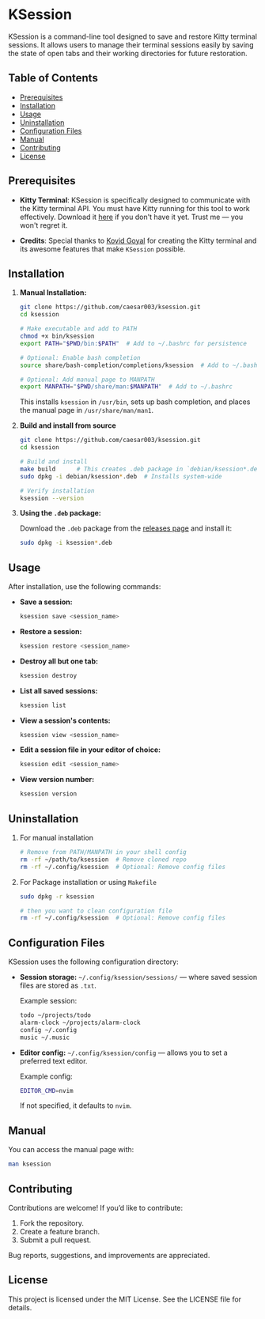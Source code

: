 # KSession

KSession is a command-line tool designed to save and restore Kitty terminal sessions. It allows users to manage their terminal sessions easily by saving the state of open tabs and their working directories for future restoration.

## Table of Contents

-   [Prerequisites](#prerequisites)
-   [Installation](#installation)
-   [Usage](#usage)
-   [Uninstallation](#uninstallation)
-   [Configuration Files](#configuration-files)
-   [Manual](#manual)
-   [Contributing](#contributing)
-   [License](#license)

## Prerequisites

-   **Kitty Terminal**: KSession is specifically designed to communicate with the Kitty terminal API. You must have Kitty running for this tool to work effectively. Download it [here](https://sw.kovidgoyal.net/kitty/) if you don't have it yet. Trust me — you won't regret it.

-   **Credits**: Special thanks to [Kovid Goyal](https://kovidgoyal.net) for creating the Kitty terminal and its awesome features that make `KSession` possible.

## Installation

1. **Manual Installation:**

    ```bash
    git clone https://github.com/caesar003/ksession.git
    cd ksession

    # Make executable and add to PATH
    chmod +x bin/ksession
    export PATH="$PWD/bin:$PATH"  # Add to ~/.bashrc for persistence

    # Optional: Enable bash completion
    source share/bash-completion/completions/ksession  # Add to ~/.bashrc

    # Optional: Add manual page to MANPATH
    export MANPATH="$PWD/share/man:$MANPATH"  # Add to ~/.bashrc
    ```

    This installs `ksession` in `/usr/bin`, sets up bash completion, and places the manual page in `/usr/share/man/man1`.

2. **Build and install from source**

    ```bash
    git clone https://github.com/caesar003/ksession.git
    cd ksession

    # Build and install
    make build      # This creates .deb package in `debian/ksession*.deb`
    sudo dpkg -i debian/ksession*.deb  # Installs system-wide

    # Verify installation
    ksession --version
    ```

3. **Using the `.deb` package:**

    Download the `.deb` package from the [releases page](https://github.com/caesar003/ksession/releases) and install it:

    ```bash
    sudo dpkg -i ksession*.deb
    ```

## Usage

After installation, use the following commands:

-   **Save a session:**

    ```bash
    ksession save <session_name>
    ```

-   **Restore a session:**

    ```bash
    ksession restore <session_name>
    ```

-   **Destroy all but one tab:**

    ```bash
    ksession destroy
    ```

-   **List all saved sessions:**

    ```bash
    ksession list
    ```

-   **View a session's contents:**

    ```bash
    ksession view <session_name>
    ```

-   **Edit a session file in your editor of choice:**

    ```bash
    ksession edit <session_name>
    ```
-   **View version number:**

    ```bash
    ksession version
    ```


## Uninstallation

1. For manual installation

    ```bash
    # Remove from PATH/MANPATH in your shell config
    rm -rf ~/path/to/ksession  # Remove cloned repo
    rm -rf ~/.config/ksession  # Optional: Remove config files
    ```

2. For Package installation or using `Makefile`
    ```bash
    sudo dpkg -r ksession

    # then you want to clean configuration file
    rm -rf ~/.config/ksession  # Optional: Remove config files
    ```

## Configuration Files

KSession uses the following configuration directory:

-   **Session storage:**
    `~/.config/ksession/sessions/` — where saved session files are stored as `.txt`.

    Example session:

    ```txt
    todo ~/projects/todo
    alarm-clock ~/projects/alarm-clock
    config ~/.config
    music ~/.music
    ```

-   **Editor config:**
    `~/.config/ksession/config` — allows you to set a preferred text editor.

    Example config:

    ```bash
    EDITOR_CMD=nvim
    ```

    If not specified, it defaults to `nvim`.

## Manual

You can access the manual page with:

```bash
man ksession
```

## Contributing

Contributions are welcome! If you’d like to contribute:

1. Fork the repository.
2. Create a feature branch.
3. Submit a pull request.

Bug reports, suggestions, and improvements are appreciated.

## License

This project is licensed under the MIT License. See the LICENSE file for details.
